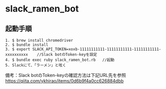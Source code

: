 # slack_ramen_bot

## 起動手順
```
1. $ brew install chromedriver
2. $ bundle install
3. $ export SLACK_API_TOKEN=xoxb-11111111111-11111111111-11111111111-xxxxxxxxxx    //Slack botのToken-keyを設定
4. $ bundle exec ruby slack_ramen_bot.rb   //起動
5. Slackにて、「ラーメン」と呟く
```

備考：Slack botのToken-keyの確認方法は下記URL先を参照<br />
https://qiita.com/ykhirao/items/0d6b9f4a0cc626884dbb
